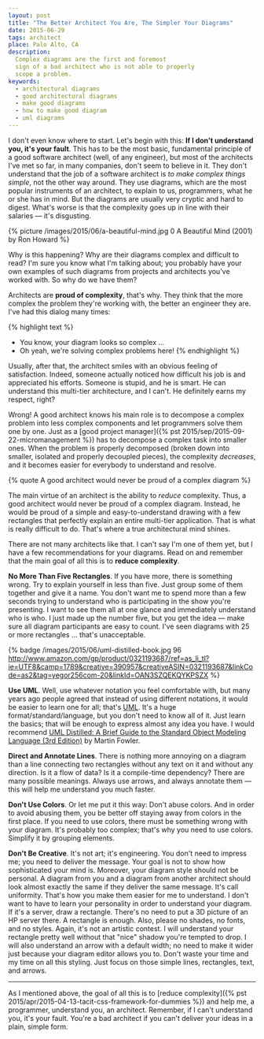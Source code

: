 ```yaml
---
layout: post
title: "The Better Architect You Are, The Simpler Your Diagrams"
date: 2015-06-29
tags: architect
place: Palo Alto, CA
description:
  Complex diagrams are the first and foremost
  sign of a bad architect who is not able to properly
  scope a problem.
keywords:
  - architectural diagrams
  - good architectural diagrams
  - make good diagrams
  - how to make good diagram
  - uml diagrams
---
```


I don't even know where to start. Let's begin with this:
**If I don't understand you, it's your fault**. This has to be
the most basic, fundamental principle of a good software architect (well,
of any engineer), but most of the architects I've met so far, in many
companies, don't seem to believe in it. They don't understand that
the job of a software architect is _to make complex things simple_,
not the other way around. They use diagrams, which are the most
popular instruments of an architect, to explain to us, programmers,
what he or she has in mind. But the diagrams are usually very cryptic
and hard to digest. What's worse is that the complexity goes up
in line with their salaries &mdash;
it's disgusting.

<!--more-->

{% picture /images/2015/06/a-beautiful-mind.jpg 0 A Beautiful Mind (2001) by Ron Howard %}

Why is this happening? Why are their diagrams complex and difficult to read?
I'm sure you know what I'm talking about; you probably have your own examples
of such diagrams from projects and architects you've worked with. So why do we have them?

Architects are **proud of complexity**, that's why. They think that
the more complex the problem they're working with, the better an engineer
they are. I've had this dialog many times:

{% highlight text %}
- You know, your diagram looks so complex ...
- Oh yeah, we're solving complex problems here!
{% endhighlight %}

Usually, after that, the architect smiles with an obvious feeling of satisfaction.
Indeed, someone actually noticed how difficult his job is and appreciated
his efforts. Someone is stupid, and he is smart. He can understand this
multi-tier architecture, and I can't. He definitely earns my respect, right?

Wrong! A good architect knows his main role is to decompose a complex problem
into less complex components and let programmers solve them one by one. Just as
a [good project manager]({% pst 2015/sep/2015-09-22-micromanagement %}) has to decompose a complex task into smaller ones.
When the problem is properly decomposed (broken down into smaller, isolated
and properly decoupled pieces), the complexity _decreases_, and it becomes
easier for everybody to understand and resolve.

{% quote A good architect would never be proud of a complex diagram %}

The main virtue of an architect is the ability to _reduce_ complexity. Thus,
a good architect would never be proud of a complex diagram. Instead, he would
be proud of a simple and easy-to-understand drawing with a few rectangles that
perfectly explain an entire multi-tier application. That is what
is really difficult to do. That's where a true architectural mind shines.

There are not many architects like that. I can't say I'm one of them yet,
but I have a few recommendations for your diagrams. Read on and remember
that the main goal of all this is to **reduce complexity**.

**No More Than Five Rectangles**.
If you have more, there is something wrong. Try to explain yourself
in less than five. Just group some of them together and give it a name.
You don't want me to spend more than a few seconds trying to understand who
is participating in the show you're presenting. I want to see them
all at one glance and immediately understand who is who. I just made up
the number five, but you get the idea &mdash; make sure all diagram participants
are easy to count. I've seen diagrams with 25 or more rectangles ... that's unacceptable.

{% badge /images/2015/06/uml-distilled-book.jpg 96 http://www.amazon.com/gp/product/0321193687/ref=as_li_tl?ie=UTF8&camp=1789&creative=390957&creativeASIN=0321193687&linkCode=as2&tag=yegor256com-20&linkId=OAN3SZQEKQYKPSZX %}

**Use UML**.
Well, use whatever notation you feel comfortable with, but many years ago
people agreed that instead of using different notations, it would be easier
to learn one for all; that's [UML](http://www.uml.org/).
It's a huge format/standard/language,
but you don't need to know all of it. Just learn the basics; that will be
enough to express almost any idea you have. I would recommend
[UML Distilled: A Brief Guide to the Standard Object Modeling Language (3rd Edition)](http://www.amazon.com/gp/product/0321193687/ref=as_li_tl?ie=UTF8&camp=1789&creative=390957&creativeASIN=0321193687&linkCode=as2&tag=yegor256com-20&linkId=OAN3SZQEKQYKPSZX)
by Martin Fowler.

**Direct and Annotate Lines**.
There is nothing more annoying on a diagram than a line connecting two
rectangles without any text on it and without any direction. Is it a flow
of data? Is it a compile-time dependency? There are many possible meanings.
Always use arrows, and always annotate them &mdash; this will help me
understand you much faster.

**Don't Use Colors**.
Or let me put it this way: Don't abuse colors. And in order to avoid abusing
them, you be better off staying away from colors in the first place. If you need
to use colors, there must be something wrong with your diagram. It's probably
too complex; that's why you need to use colors. Simplify it by grouping elements.

**Don't Be Creative**.
It's not art; it's engineering. You don't need to impress me; you need
to deliver the message. Your goal is not to show how sophisticated your mind is.
Moreover, your diagram style should not be personal. A diagram from you and
a diagram from another architect should look almost exactly the same if they
deliver the same message. It's call uniformity. That's how you make them
easier for me to understand. I don't want to have to learn your personality
in order to understand your diagram. If it's a server, draw a
rectangle. There's no need to put a 3D picture of an HP server there.
A rectangle is enough. Also, please no shades, no fonts, and no styles.
Again, it's not an artistic contest. I will understand your rectangle
pretty well without that "nice" shadow you're tempted to drop. I will also
understand an arrow with a default width; no need to make it wider just
because your diagram editor allows you to. Don't waste your time and my
time on all this styling. Just focus on those simple lines, rectangles, text,
and arrows.

<hr/>

As I mentioned above, the goal of all this is to
[reduce complexity]({% pst 2015/apr/2015-04-13-tacit-css-framework-for-dummies %})
and help me, a programmer, understand you, an architect. Remember,
if I can't understand you, it's your fault. You're a bad architect
if you can't deliver your ideas in a plain, simple form.
